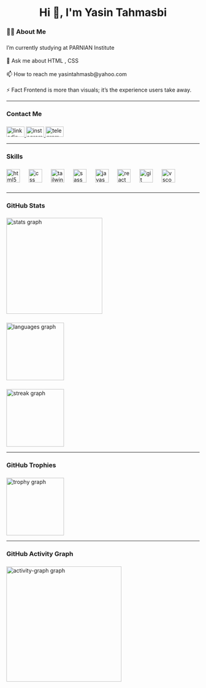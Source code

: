 <h1 align="center">Hi 👋, I'm Yasin Tahmasbi</h1>

###

<h3 align="left">👩‍💻  About Me</h3>

###

<p align="left">I’m currently studying at PARNIAN Institute<br><br>💬 Ask me about HTML , CSS<br><br>📫 How to reach me yasintahmasb@yahoo.com<br><br>⚡ Fact Frontend is more than visuals; it’s the experience users take away.</p>

<hr>

###

<h3 align="left">Contact Me</h3>

###

<div align="left">
  <a href="https://www.linkedin.com/in/yasin-tahmasbi" target="_blank">
    <img src="https://raw.githubusercontent.com/maurodesouza/profile-readme-generator/master/src/assets/icons/social/linkedin/default.svg" width="47" height="27" alt="linkedin logo"  />
  </a>
  <a href="https://www.instagram.com/yasin_tahmasbii" target="_blank">
    <img src="https://raw.githubusercontent.com/maurodesouza/profile-readme-generator/master/src/assets/icons/social/instagram/default.svg" width="47" height="27" alt="instagram logo"  />
  </a>
  <a href="https://t.me/yasin_thmsb" target="_blank">
    <img src="https://raw.githubusercontent.com/maurodesouza/profile-readme-generator/master/src/assets/icons/social/telegram/default.svg" width="47" height="27" alt="telegram logo"  />
  </a>
</div>

<hr>

###

<h3 align="left">Skills</h3>

###

<div align="left">
  <img src="https://cdn.jsdelivr.net/gh/devicons/devicon/icons/html5/html5-original.svg" height="35" alt="html5 logo"  />
  <img width="15" />
  <img src="https://cdn.jsdelivr.net/gh/devicons/devicon/icons/css3/css3-original.svg" height="35" alt="css logo"  />
  <img width="15" />
  <img src="https://skillicons.dev/icons?i=tailwind" height="35" alt="tailwindcss logo"  />
  <img width="15" />
  <img src="https://cdn.jsdelivr.net/gh/devicons/devicon/icons/sass/sass-original.svg" height="35" alt="sass logo"  />
  <img width="15" />
  <img src="https://cdn.simpleicons.org/javascript/F7DF1E" height="35" alt="javascript logo"  />
  <img width="15" />
  <img src="https://cdn.jsdelivr.net/gh/devicons/devicon/icons/react/react-original.svg" height="35" alt="react logo"  />
  <img width="15" />
  <img src="https://skillicons.dev/icons?i=git" height="35" alt="git logo"  />
  <img width="15" />
  <img src="https://cdn.jsdelivr.net/gh/devicons/devicon/icons/vscode/vscode-original.svg" height="35" alt="vscode logo"  />
</div>

###

<hr>

<h3 align="left">GitHub Stats</h3>

###

<div align="left">
  <img src="https://github-readme-stats.vercel.app/api?username=yasin-tahmasbi&hide_title=false&hide_rank=false&show_icons=true&include_all_commits=true&count_private=true&disable_animations=false&theme=default&locale=en&hide_border=false&order=1" height="250" alt="stats graph"  />
</div>

###

<div align="left">
  <img src="https://github-readme-stats.vercel.app/api/top-langs?username=yasin-tahmasbi&locale=en&hide_title=false&layout=compact&card_width=320&langs_count=5&theme=default&hide_border=false&order=2" height="150" alt="languages graph"  />
</div>

###

<div align="left">
  <img src="https://streak-stats.demolab.com?user=yasin-tahmasbi&locale=en&mode=daily&theme=default&hide_border=false&border_radius=5&date_format=%5BY%20%5DM%20j&order=3" height="150" alt="streak graph"  />
</div>

<hr>

###

<h3 align="left">GitHub Trophies</h3>

###

<div align="left">
  <img src="https://github-profile-trophy.vercel.app?username=yasin-tahmasbi&theme=flat&column=-1&row=1&margin-w=8&margin-h=8&no-bg=false&no-frame=false&order=4" height="150" alt="trophy graph"  />
</div>

<hr>

###

<h3 align="left">GitHub Activity Graph</h3>

###

<div align="left">
  <img src="https://github-readme-activity-graph.vercel.app/graph?username=yasin-tahmasbi&radius=16&theme=github-light&area=true&order=5&point=57a5ff&title_color=57a5ff&color=57a5ff&line=57a5ff&area_color=57a5ff" height="300" alt="activity-graph graph"  />
</div>

###
